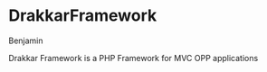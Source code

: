 DrakkarFramework
================
Benjamin

Drakkar Framework is a PHP Framework for MVC OPP applications
